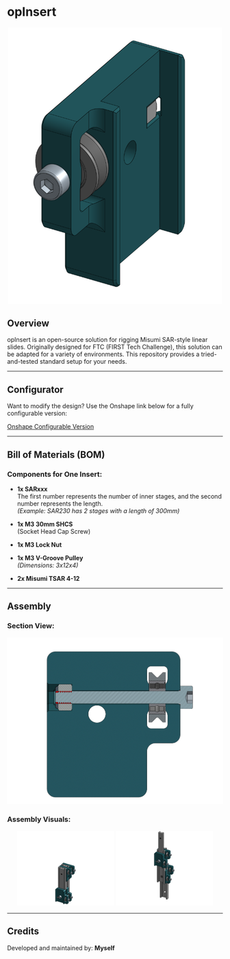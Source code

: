 # opInsert
<p align="center">
<img src="/opInsert/Images/InsertISO.png" alt="Insert ISO" width="500">
   </p>
   
## Overview

opInsert is an open-source solution for rigging Misumi SAR-style linear slides. Originally designed for FTC (FIRST Tech Challenge), this solution can be adapted for a variety of environments. This repository provides a tried-and-tested standard setup for your needs.

---

## Configurator

Want to modify the design? Use the Onshape link below for a fully configurable version:

[Onshape Configurable Version](https://cad.onshape.com/documents/4f3446e64b18f76af4773a36/w/84d84ca5d4800093934b8589/e/7adfb8c1449541a132fe5a9c)

---

## Bill of Materials (BOM)

### Components for One Insert:
- **1x SARxxx**  
  The first number represents the number of inner stages, and the second number represents the length.  
  *(Example: SAR230 has 2 stages with a length of 300mm)*

- **1x M3 30mm SHCS**  
  (Socket Head Cap Screw)

- **1x M3 Lock Nut**

- **1x M3 V-Groove Pulley**  
  *(Dimensions: 3x12x4)*

- **2x Misumi TSAR 4-12**

---

## Assembly

### Section View:
![Section View](/opInsert/Images/InsertSection.png)

### Assembly Visuals:
<p align="center">
  <img src="/opInsert/Images/InsertAsmb.png" alt="Insert Assembly" width="45%">
  <img src="/opInsert/Images/InsertAsmbExtended.png" alt="Extended Insert Assembly" width="45%">
</p>

---

## Credits

Developed and maintained by: **Myself**

